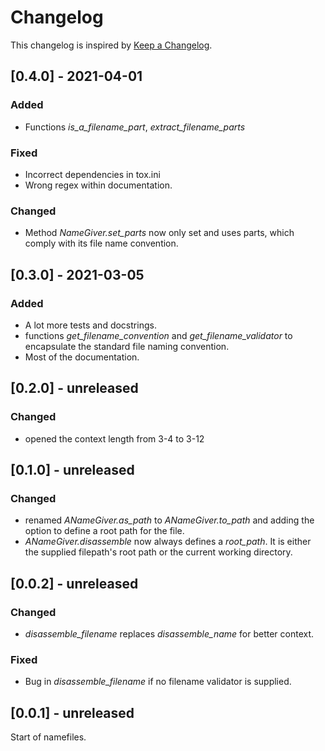 # Changelog
This changelog is inspired by [Keep a Changelog](https://keepachangelog.com/en/1.0.0/).

## [0.4.0] - 2021-04-01
### Added
- Functions *is_a_filename_part*, *extract_filename_parts*

### Fixed
- Incorrect dependencies in tox.ini
- Wrong regex within documentation.

### Changed
- Method *NameGiver.set_parts* now only set and uses parts, which comply with its
  file name convention.

## [0.3.0] - 2021-03-05
### Added
- A lot more tests and docstrings.
- functions *get_filename_convention* and *get_filename_validator* to encapsulate
  the standard file naming convention.
- Most of the documentation.

## [0.2.0] - unreleased
### Changed
- opened the context length from 3-4 to 3-12

## [0.1.0] - unreleased
### Changed
- renamed *ANameGiver.as_path* to *ANameGiver.to_path* and adding the option to
  define a root path for the file.
- *ANameGiver.disassemble* now always defines a *root_path*. It is either the supplied
  filepath's root path or the current working directory.

## [0.0.2] - unreleased
### Changed
- *disassemble_filename* replaces *disassemble_name* for better context.

### Fixed
- Bug in *disassemble_filename* if no filename validator is supplied. 

## [0.0.1] - unreleased
Start of namefiles.